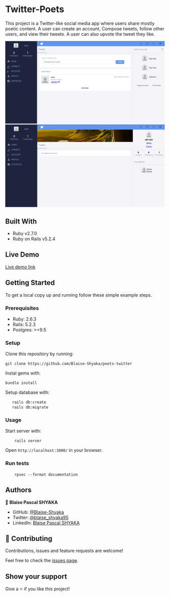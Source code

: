 # Twitter-Poets

This project is a Twitter-like social media app where users share mostly poetic content. A user can create an account, Compose tweets, follow other users, and view their tweets. A user can also upvote the tweet they like.

![Screenshot One](./app/assets/images/Screenshot1.png)
![Screenshot Two](./app/assets/images/Screenshot2.png)

## Built With

- Ruby v2.7.0
- Ruby on Rails v5.2.4

## Live Demo

[Live demo link]()

## Getting Started

To get a local copy up and running follow these simple example steps.

### Prerequisites

- Ruby: 2.6.3
- Rails: 5.2.3
- Postgres: >=9.5

### Setup

Clone this repository by running:

```
git clone https://github.com/Blaise-Shyaka/poets-twitter
```

Instal gems with:

```
bundle install
```

Setup database with:

```
   rails db:create
   rails db:migrate
```

### Usage

Start server with:

```
    rails server
```

Open `http://localhost:3000/` in your browser.

### Run tests

```
    rpsec --format documentation
```

## Authors

👤 **Blaise Pascal SHYAKA**

- GitHub: [@Blaise-Shyaka](https://github.com/Blaise-Shyaka/)
- Twitter: [@blaise_shyaka95](https://twitter.com/blaise_shyaka95)
- LinkedIn: [Blaise Pascal SHYAKA](https://linkedin.com/in/blaise-pascal-shyaka)

## 🤝 Contributing

Contributions, issues and feature requests are welcome!

Feel free to check the [issues page](issues/).

## Show your support

Give a ⭐️ if you like this project!
